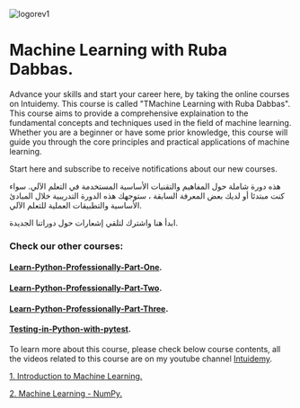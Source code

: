 ![logorev1](https://github.com/user-attachments/assets/a93ad440-a8f9-40d4-b353-fef8d2ad5892)
#  Machine Learning with Ruba Dabbas.

Advance your skills and start your career here, by taking the online courses on Intuidemy. This course is called "TMachine Learning with Ruba Dabbas".
This course aims to provide a comprehensive explaination to the fundamental concepts and techniques used in the field of machine learning. Whether you are a beginner or have some prior knowledge, this course will guide you through the core principles and practical applications of machine learning.

Start here and subscribe to receive notifications about our new courses.

هذه دورة شاملة حول المفاهيم والتقنيات الأساسية المستخدمة في التعلم الآلي. سواء كنت مبتدئا أو لديك بعض المعرفة السابقة ، ستوجهك هذه الدورة التدريبية خلال المبادئ الأساسية والتطبيقات العملية للتعلم الآلي.

ابدأ هنا واشترك لتلقي إشعارات حول دوراتنا الجديدة.

### Check our other courses:
#### [Learn-Python-Professionally-Part-One](https://github.com/rubada/Learn-Python-Professionally-Part-One).
#### [Learn-Python-Professionally-Part-Two](https://github.com/rubada/Learn-Python-Professionally-Part-Two).
#### [Learn-Python-Professionally-Part-Three](https://github.com/rubada/Learn-Python-Professionally-Part-Three).
#### [Testing-in-Python-with-pytest](https://github.com/rubada/Testing-in-Python-with-pytest).

To learn more about this course, please check below course contents, all the videos related to this course are on my youtube channel [Intuidemy](https://www.youtube.com/@Intuidemy/playlists).

[1. Introduction to Machine Learning.](https://www.youtube.com/playlist?list=PLD06In0ejHWYf6qMLpZfJHtuPY046ENao)

[2. Machine Learning - NumPy.](https://www.youtube.com/playlist?list=PLD06In0ejHWZbIyAo3Y09Fk2dhZCEfzq6)
